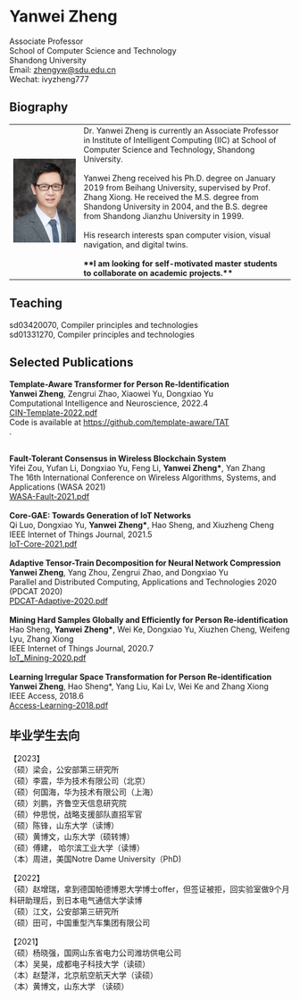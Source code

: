 # Yanwei Zheng

Associate Professor<br />
School of Computer Science and Technology<br />
Shandong University<br />
Email: zhengyw@sdu.edu.cn<br />
Wechat: ivyzheng777<br />

## Biography

<table border="0" cellspacing="0" cellpadding="0">
  <tr>
    <td width="25%">
      <img src="/ivy_small.jpg" width="100%">
    </td>
    <td>
        Dr. Yanwei Zheng is currently an Associate Professor in Institute of Intelligent Computing (IIC) at School of Computer Science and Technology, Shandong University.<br /><br />
        Yanwei Zheng received his Ph.D. degree on January 2019 from Beihang University, supervised by Prof. Zhang Xiong. He received the M.S. degree from Shandong
University in 2004, and the B.S. degree from Shandong Jianzhu University in 1999. <br /><br />
        His research interests span computer vision, visual navigation, and digital twins. <br/><br/>
      <b>**I am looking for self-motivated master students to collaborate on academic projects.**</b>
    </td>
  </tr>
</table>


## Teaching

sd03420070, Compiler principles and technologies<br/>
sd01331270, Compiler principles and technologies<br/>

## Selected Publications

<b>Template-Aware Transformer for Person Re-Identification</b><br/>
<b>Yanwei Zheng</b>, Zengrui Zhao, Xiaowei Yu, Dongxiao Yu<br/>
Computational Intelligence and Neuroscience, 2022.4<br/>
<a href = "CIN-Template-2022.pdf">CIN-Template-2022.pdf</a><br/>
Code is available at <a href = "https://github.com/template-aware/TAT">https://github.com/template-aware/TAT</a><br/>.

<br/>
<b>Fault-Tolerant Consensus in Wireless Blockchain System</b><br/>
Yifei Zou, Yufan Li, Dongxiao Yu, Feng Li, <b>Yanwei Zheng*</b>, Yan Zhang<br/>
The 16th International Conference on Wireless Algorithms, Systems, and Applications (WASA 2021)<br/>
<a href = "Zou_Fault-2021.pdf">WASA-Fault-2021.pdf</a><br/>

<br/>
<b>Core-GAE: Towards Generation of IoT Networks</b><br/>
Qi Luo, Dongxiao Yu, <b>Yanwei Zheng*</b>, Hao Sheng, and Xiuzheng Cheng<br/>
IEEE Internet of Things Journal, 2021.5<br/>
<a href = "IoT-Core-2021.pdf">IoT-Core-2021.pdf</a><br/>

<br/>
<b>Adaptive Tensor-Train Decomposition for Neural Network Compression</b><br/>
<b>Yanwei Zheng</b>, Yang Zhou, Zengrui Zhao, and Dongxiao Yu<br/>
Parallel and Distributed Computing, Applications and Technologies 2020 (PDCAT 2020)<br/>
<a href = "PDCAT-Adaptive-2020.pdf">PDCAT-Adaptive-2020.pdf</a><br/>

<br/>
<b>Mining Hard Samples Globally and Efficiently for Person Re-identification</b><br/>
Hao Sheng, <b>Yanwei Zheng*</b>, Wei Ke, Dongxiao Yu, Xiuzhen Cheng, Weifeng Lyu, Zhang Xiong<br/>
IEEE Internet of Things Journal, 2020.7<br/>
<a href = "IoT_Mining-2020.pdf">IoT_Mining-2020.pdf</a><br/>

<br/>
<b>Learning Irregular Space Transformation for Person Re-identification</b><br/>
<b>Yanwei Zheng</b>, Hao Sheng*, Yang Liu, Kai Lv, Wei Ke and Zhang Xiong<br/>
IEEE Access, 2018.6<br/>
<a href = "Access-Learning-2018.pdf">Access-Learning-2018.pdf</a><br/>

## 毕业学生去向

【2023】<br />
（硕）梁会，公安部第三研究所<br />
（硕）李震，华为技术有限公司（北京）<br />
（硕）何国海，华为技术有限公司（上海）<br />
（硕）刘鹏，齐鲁空天信息研究院<br />
（硕）仲思悦，战略支援部队直招军官<br />
（硕）陈锋，山东大学（读博）<br />
（硕）黄博文，山东大学（硕转博）<br />
（硕）傅建， 哈尔滨工业大学（读博）<br />
（本）周进，美国Notre Dame University（PhD)<br />

【2022】<br />
（硕）赵增瑞，拿到德国帕德博恩大学博士offer，但签证被拒，回实验室做9个月科研助理后，到日本电气通信大学读博<br />
（硕）江文，公安部第三研究所<br />
（硕）田可，中国重型汽车集团有限公司<br />

【2021】<br />
（硕）杨晓强，国网山东省电力公司潍坊供电公司<br />
（本）吴昊，成都电子科技大学（读硕）<br />
（本）赵楚洋，北京航空航天大学（读硕）<br />
（本）黄博文，山东大学 （读硕）<br />
